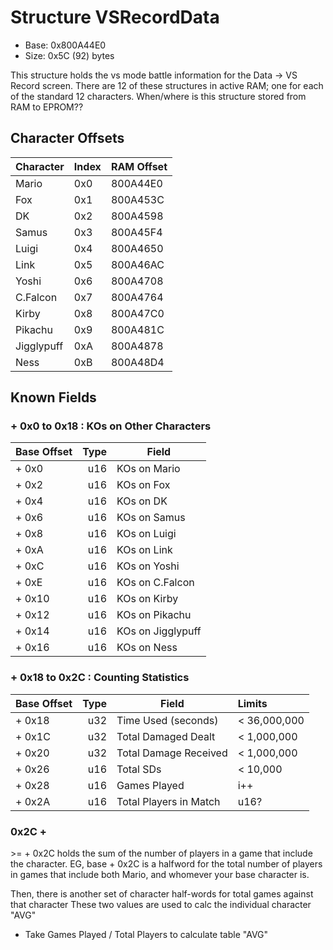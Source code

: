 # Structure VSRecordData
* Base: 0x800A44E0
* Size: 0x5C (92) bytes

This structure holds the vs mode battle information for the Data -> VS Record screen.
There are 12 of these structures in active RAM; one for each of the standard 12 characters. When/where is this structure stored from RAM to EPROM??

## Character Offsets
| Character | Index | RAM Offset  |
|-----------|-------|-------------|
| Mario     | 0x0   | 800A44E0    |
| Fox       | 0x1   | 800A453C    |
| DK        | 0x2   | 800A4598    |
| Samus     | 0x3   | 800A45F4    |
| Luigi     | 0x4   | 800A4650    |
| Link      | 0x5   | 800A46AC    |
| Yoshi     | 0x6   | 800A4708    |
| C.Falcon  | 0x7   | 800A4764    |
| Kirby     | 0x8   | 800A47C0    |
| Pikachu   | 0x9   | 800A481C    |
| Jigglypuff| 0xA   | 800A4878    |
| Ness      | 0xB   | 800A48D4    |

## Known Fields
### + 0x0 to 0x18 : KOs on Other Characters
| Base Offset | Type | Field                  |
|-------------|-----:|------------------------|
| + 0x0       | u16  | KOs on Mario           |
| + 0x2       | u16  | KOs on Fox             |
| + 0x4       | u16  | KOs on DK              |
| + 0x6       | u16  | KOs on Samus           |
| + 0x8       | u16  | KOs on Luigi           |
| + 0xA       | u16  | KOs on Link            |
| + 0xC       | u16  | KOs on Yoshi           |
| + 0xE       | u16  | KOs on C.Falcon        |
| + 0x10      | u16  | KOs on Kirby           |
| + 0x12      | u16  | KOs on Pikachu         |
| + 0x14      | u16  | KOs on Jigglypuff      |
| + 0x16      | u16  | KOs on Ness            |

### + 0x18 to 0x2C : Counting Statistics
| Base Offset | Type | Field                  | Limits |
|-------------|-----:|------------------------|:-------|
| + 0x18      | u32  | Time Used (seconds)    | < 36,000,000 |
| + 0x1C      | u32  | Total Damaged Dealt    | < 1,000,000 |
| + 0x20      | u32  | Total Damage Received  | < 1,000,000 |
| + 0x26      | u16  | Total SDs              | < 10,000 |
| + 0x28      | u16  | Games Played           | i++ |
| + 0x2A      | u16  | Total Players in Match | u16? |

### 0x2C +

 \>= + 0x2C holds the sum of the number of players in a game that include the character. EG, base + 0x2C is a halfword for the total number of players in games that include both Mario, and whomever your base character is.

Then, there is another set of character half-words for total games against that character
These two values are used to calc the individual character "AVG"

* Take Games Played / Total Players to calculate table "AVG"
